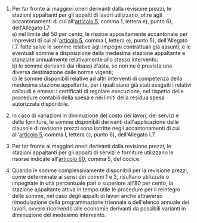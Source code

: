 1. Per far fronte ai maggiori oneri derivanti dalla revisione prezzi, le stazioni appaltanti per gli appalti di lavori utilizzano, oltre agli accantonamenti di cui all'[articolo 5](/allegato-1.7-articolo-5/2), comma 1, lettera e), punto 6), dell'Allegato I.7:<br>a) nel limite del 50 per cento, le risorse appositamente accantonate per imprevisti di cui all'[articolo 5](/allegato-1.7-articolo-5/2), comma l, lettera e), punto 5), dell'Allegato I.7. fatte salve le somme relative agli impegni contrattuali già assunti, e le eventuali somme a disposizione della medesima stazione appaltante e stanziate annualmente relativamente allo stesso intervento;<br>b) le somme derivanti dai ribassi d'asta, se non ne è prevista una diversa destinazione dalle norme vigenti;<br>c)  le somme disponibili relative ad altri interventi di competenza della medesima stazione appaltante, per i quali siano già stati eseguiti i relativi collaudi e emessi i certificati di regolare esecuzione, nel rispetto delle procedure contabili della spesa e nei limiti della residua spesa autorizzata disponibile.

2. In caso di variazioni in diminuzione del costo dei lavori, dei servizi e delle forniture, le somme disponibili derivanti dall'applicazione delle clausole di revisione prezzi sono iscritte negli accantonamenti di cui all'[articolo 5](/allegato-1.7-articolo-5/2), comma l, lettera c), punto 6), dell'Allegato I.7.

3. Per tar fronte ai maggiori oneri derivanti dalla revisione prezzi, le stazioni appaltanti per gli appalti di servizi e forniture utilizzano le risorse indicate all'[articolo 60](/articolo-60/2), comma 5, del codice.

4. Quando le somme complessivamente disponibili per la revisione prezzi, come determinate ai sensi dei commi 1 e 3, risultano utilizzate o impegnate in una percentuale pari o superiore all'80 per cento, la stazione appaltante attiva in tempo utile le procedure per il reintegro delle somme, nel caso degli appalti di lavori anche attraverso rimodulazione della programmazione triennale o dell'elenco annuale dei lavori, ovvero ricorrendo alle economie derivanti da possibili varianti in diminuzione del medesimo intervento.

